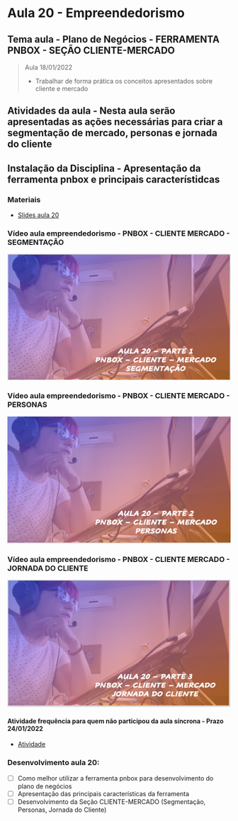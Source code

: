 # Aula 20 - Empreendedorismo
## Tema aula - Plano de Negócios - FERRAMENTA PNBOX - SEÇÃO CLIENTE-MERCADO
> Aula 18/01/2022
> 
> * Trabalhar de forma prática os conceitos apresentados sobre cliente e mercado

## Atividades da aula - Nesta aula serão apresentadas as ações necessárias para criar a segmentação de mercado, personas e jornada do cliente

## Instalação da Disciplina - Apresentação da ferramenta pnbox e principais característidcas

### Materiais

- [Slides aula 20](aula_19_pnbox_cliente_mercado.pdf)

### Vídeo aula empreendedorismo -  PNBOX - CLIENTE MERCADO - SEGMENTAÇÃO

[![Aula - PNBOX](capa_aula20_parte1.png)](https://youtu.be/pZBI7k7T4Eg)

### Vídeo aula empreendedorismo -  PNBOX - CLIENTE MERCADO - PERSONAS

[![Aula - PNBOX](capa_aula20_parte2.png)](https://youtu.be/CJoYg9NJH5g)

### Vídeo aula empreendedorismo -  PNBOX - CLIENTE MERCADO - JORNADA DO CLIENTE
[![Aula - PNBOX](capa_aula20_parte3.png)](https://youtu.be/rX6NguklIN8)

####  Atividade frequência para quem não participou da aula síncrona - Prazo 24/01/2022

- [Atividade](https://forms.gle/JZHYSMVPBCADCHZT8)

### Desenvolvimento aula 20: 

- [ ] Como melhor utilizar a ferramenta pnbox para desenvolvimento do plano de negócios
- [ ] Apresentação das principais características da ferramenta
- [ ] Desenvolvimento da Seção CLIENTE-MERCADO (Segmentação, Personas, Jornada do Cliente)

